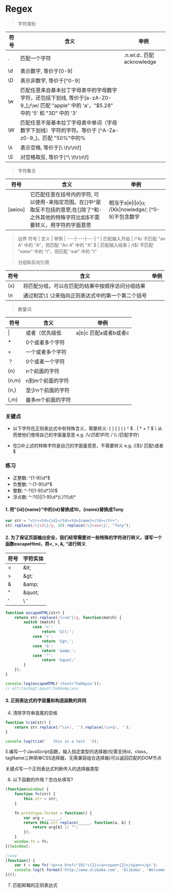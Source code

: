 # Regex

> 字符类别

符号 | 含义 | 举例  |
----|----|----|
. | 匹配一个字符 | .n.wl.d.. 匹配 acknowledge
\d | 表示数字, 等价于[0-9]
\D | 表示非数字, 等价于[^0-9]
\w | 匹配任意来自基本拉丁字母表中的字母数字字符，还包括下划线, 等价于[a-zA-Z0-9_];/\w/ 匹配 "apple" 中的 'a'，"$5.28" 中的 '5' 和 "3D" 中的 '3'
\W | 匹配任意不是基本拉丁字母表中单词（字母数字下划线）字符的字符。等价于 [^A-Za-z0-9_]。匹配 "50%"中的%
\s | 表示空格, 等价于[\ \t\r\n\f]
\S | 对空格取反, 等价于[^\ \t\r\n\f]

> 字符集合

符号 | 含义 | 举例  |
----|----|----|
[aeiou]|它匹配任意在括号内的字符, 可以使用-来指定范围。在[]中^是取反不包括的意思;在[]除了^和-之外其他的特殊字符比如$不需要转义，用字符的字面意思| 相当于a\|e\|i\|o\|u; /[Kk]nowledge/; [^0-9]不包含数字

> 边界
符号 | 含义 | 举例  |
----|----|----|
^  | 匹配输入开始 | /^A/ 不匹配 "an A" 中的 "A"，但匹配 "An A" 中的 "A"
$  | 匹配输入结束 | /t$/ 不匹配 "eater" 中的 "t"，但匹配 "eat" 中的 "t"

> 分组和反向引用

符号 | 含义 | 举例  |
----|----|----|
(x)|将匹配分组，可以在匹配的结果中按顺序访问分组结果
\n|通过制定\1 \2来指向正则表达式中的第一个第二个括号

> 数量词

符号 | 含义 | 举例  |
----|----|----|
\| | 或者（优先级低| a\|b\|c 匹配a或者b或者c
\*  |0个或者多个字符| 
\+  |一个或者多个字符
？ | 0个或者一个字符
{n} | n个前面的字符
{n,m}| n到m个前面的字符
{n,} |至少n个前面的字符
{,m} |最多m个前面的字符

### 关键点

- 以下字符在正则表达式中有特殊含义，需要转义: { } [ ] ( ) ^ $ . | * + ? $ \ 从而使他们使用自己的字面量意思
e.g. /\\$/匹配字符$;  / \\\ /匹配字符\

- 在[]中上述的特殊字符是自己的字面量意思，不需要转义
e.g. /[\$]/ 匹配\或者$


### 练习

- 正整数: ^[1-9]\d*$
- 负整数: ^-[1-9]\d*$
- 整数: ^-?([1-9]\d*|0)$
- 浮点数: ^-?(0|[1-9]\d*)(\.)?(\d)*


#### 1. 将”<tr><td>{id}</td><td>{name}</td></tr>”中的{id}替换成10，{name}替换成Tony

```js
var str = "<tr><td>{id}</td><td>{name}</td></tr>";
str.replace(/\{id\}/g, 10).replace(/\{name\}/, "Tony");
```

#### 2. 为了保证页面输出安全，我们经常需要对一些特殊的字符进行转义，请写一个函数escapeHtml，将<, >, &, “进行转义

符号|字符实体|
----|----
<   | \&lt;
\>    | \&gt;
&    | \&amp;
"     | \&quot;
'   | \ &apos;

```js
function escapeHTML(str) {
    return str.replace(/[<>&"]/g, function(match) {
        switch (match) {
            case '<':
                return '&lt;';
            case '>':
                return '&gt;';
            case '&':
                return '&amp;';
            case '"':
                return '&quot;'
        }
    });
}

console.log(escapeHTML('<test>"hah&you'));
// &lt;test&gt;&quot;hah&amp;you
```

#### 3. 正则表达式的字面量和构造函数的异同

4. 清除字符串首尾的空格

```js
function trim(str) {
    return str.replace(/^\s+/, '').replace(/\s+$/, '');
}

console.log(trim('   this is a test  '));
```
5.编写一个JavaScript函数，输入指定类型的选择器(仅需支持id，class，tagName三种简单CSS选择器，无需兼容组合选择器)可以返回匹配的DOM节点

关键点写一个正则表达式判断传入的选择器类型

6. 以下函数的作用？空白处填写?

```js
(function(window) {
    function fn(str) {
        this.str = str;
    }
 
    fn.prototype.format = function() {
        var arg = ______;
        return this.str.replace(_____, function(a, b) {
            return arg[b] || "";
        });
    }
    window.fn = fn;
})(window);
 
//use
(function() {
    var t = new fn('<p><a href="{0}">{1}</a><span>{2}</span></p>');
    console.log(t.format('http://www.alibaba.com', 'Alibaba', 'Welcome'));
})();
```

7. 匹配邮箱的正则表达式
